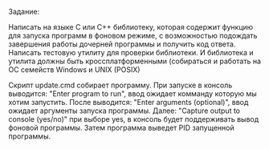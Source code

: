 Задание:
 	
Написать на языке C или C++ библиотеку, которая содержит функцию для запуска программ в фоновом режиме, с возможностью подождать завершения работы дочерней программы и получить код ответа. 
Написать тестовую утилиту для проверки библиотеки.
И библиотека и утилита должны быть кроссплатформенными (собираться и работать на ОС семейств Windows и UNIX (POSIX)

Скрипт update.cmd собирает программу.
При запуске в консоль выводится: "Enter program to run", ввод ожидает комманду которую мы хотим запустить.
После выводится: "Enter arguments (optional)", ввод ожидает аргументы запуска программы.
Далее: "Capture output to console (yes/no)" при выборе yes, в консоль будет поддерживать вывод фоновой программы.
Затем программа выведет PID запущенной программы.
